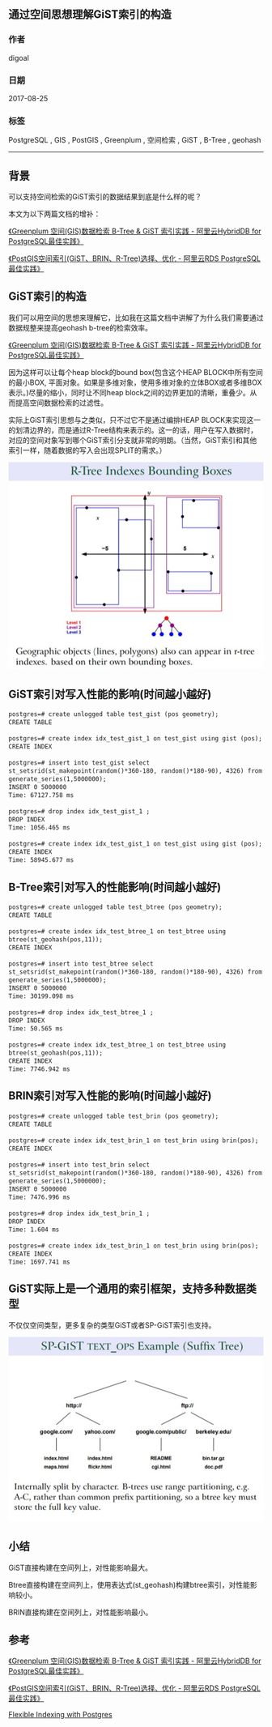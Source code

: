 ## 通过空间思想理解GiST索引的构造  
                           
### 作者          
digoal          
          
### 日期           
2017-08-25        
            
### 标签          
PostgreSQL , GIS , PostGIS , Greenplum , 空间检索 , GiST , B-Tree , geohash         
     
----     
     
## 背景    
可以支持空间检索的GiST索引的数据结果到底是什么样的呢？  
  
本文为以下两篇文档的增补：  
  
[《Greenplum 空间(GIS)数据检索 B-Tree & GiST 索引实践 - 阿里云HybridDB for PostgreSQL最佳实践》](../201708/20170824_02.md)    
  
[《PostGIS空间索引(GiST、BRIN、R-Tree)选择、优化 - 阿里云RDS PostgreSQL最佳实践》](../201708/20170820_01.md)    
  
## GiST索引的构造  
我们可以用空间的思想来理解它，比如我在这篇文档中讲解了为什么我们需要通过数据规整来提高geohash b-tree的检索效率。  
  
[《Greenplum 空间(GIS)数据检索 B-Tree & GiST 索引实践 - 阿里云HybridDB for PostgreSQL最佳实践》](../201708/20170824_02.md)    
  
因为这样可以让每个heap block的bound box(包含这个HEAP BLOCK中所有空间的最小BOX, 平面对象。如果是多维对象，使用多维对象的立体BOX或者多维BOX表示。)尽量的缩小，同时让不同heap block之间的边界更加的清晰，重叠少。从而提高空间数据检索的过滤性。  
  
实际上GiST索引思想与之类似，只不过它不是通过编排HEAP BLOCK来实现这一的划清边界的，而是通过R-Tree结构来表示的。这一的话，用户在写入数据时，对应的空间对象写到哪个GiST索引分支就非常的明朗。（当然，GiST索引和其他索引一样，随着数据的写入会出现SPLIT的需求。）  
  
![pic](20170825_01_pic_001.jpg)  
  
## GiST索引对写入性能的影响(时间越小越好)  
  
```  
postgres=# create unlogged table test_gist (pos geometry);  
CREATE TABLE  
  
postgres=# create index idx_test_gist_1 on test_gist using gist (pos);  
CREATE INDEX  
  
postgres=# insert into test_gist select st_setsrid(st_makepoint(random()*360-180, random()*180-90), 4326) from generate_series(1,5000000);  
INSERT 0 5000000  
Time: 67127.758 ms  
  
postgres=# drop index idx_test_gist_1 ;  
DROP INDEX  
Time: 1056.465 ms  
  
postgres=# create index idx_test_gist_1 on test_gist using gist (pos);  
CREATE INDEX  
Time: 58945.677 ms  
```  
  
## B-Tree索引对写入的性能影响(时间越小越好)  
  
```  
postgres=# create unlogged table test_btree (pos geometry);  
CREATE TABLE  
  
postgres=# create index idx_test_btree_1 on test_btree using btree(st_geohash(pos,11));  
CREATE INDEX  
  
postgres=# insert into test_btree select st_setsrid(st_makepoint(random()*360-180, random()*180-90), 4326) from generate_series(1,5000000);  
INSERT 0 5000000  
Time: 30199.098 ms  
  
postgres=# drop index idx_test_btree_1 ;  
DROP INDEX  
Time: 50.565 ms  
  
postgres=# create index idx_test_btree_1 on test_btree using btree(st_geohash(pos,11));  
CREATE INDEX  
Time: 7746.942 ms  
```  
  
## BRIN索引对写入性能的影响(时间越小越好)  
  
```  
postgres=# create unlogged table test_brin (pos geometry);  
CREATE TABLE  
  
postgres=# create index idx_test_brin_1 on test_brin using brin(pos);  
CREATE INDEX  
  
postgres=# insert into test_brin select st_setsrid(st_makepoint(random()*360-180, random()*180-90), 4326) from generate_series(1,5000000);  
INSERT 0 5000000  
Time: 7476.996 ms  
  
postgres=# drop index idx_test_brin_1 ;  
DROP INDEX  
Time: 1.604 ms  
  
postgres=# create index idx_test_brin_1 on test_brin using brin(pos);  
CREATE INDEX  
Time: 1697.741 ms  
```  
  
## GiST实际上是一个通用的索引框架，支持多种数据类型  
  
不仅仅空间类型，更多复杂的类型GiST或者SP-GiST索引也支持。  
  
![pic](20170825_01_pic_002.jpg)  
  
## 小结
GiST直接构建在空间列上，对性能影响最大。  
  
Btree直接构建在空间列上，使用表达式(st_geohash)构建btree索引，对性能影响较小。  
  
BRIN直接构建在空间列上，对性能影响最小。   
  
## 参考  
  
[《Greenplum 空间(GIS)数据检索 B-Tree & GiST 索引实践 - 阿里云HybridDB for PostgreSQL最佳实践》](../201708/20170824_02.md)    
  
[《PostGIS空间索引(GiST、BRIN、R-Tree)选择、优化 - 阿里云RDS PostgreSQL最佳实践》](../201708/20170820_01.md)    
  
[Flexible Indexing with Postgres](20170825_01_pdf_001.pdf)  
  
  
